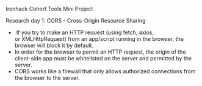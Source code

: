 Ironhack Cohort Tools Mini Project 

Research day 1:
CORS - Cross-Origin Resource Sharing
*  If you try to make an HTTP request (using fetch, axios, or XMLHttpRequest) from an app/script running in the browser, the browser will block it by default.
* In order for the browser to permit an HTTP request, the origin of the client-side app must be whitelisted on the server and permitted by the server.
* CORS works like a firewall that only allows authorized connections from the browser to the server.